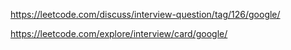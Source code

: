 https://leetcode.com/discuss/interview-question/tag/126/google/

https://leetcode.com/explore/interview/card/google/